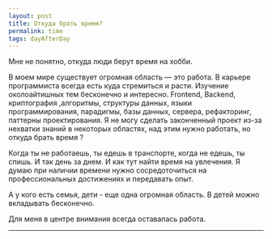```yaml
--- 
layout: post 
title: Откуда брать время?
permalink: time
tags: dayAfterDay
--- 
```


Мне не понятно, откуда люди берут время на хобби.

В моем мире существует огромная область — это работа.
В карьере программиста всегда есть куда стремиться и расти. Изучение околоайтишных тем бесконечно и интересно. 
Frontend, Backend, криптография ,алгоритмы, структуры данных, языки программирования, парадигмы, базы данных, сервера, рефакторинг, паттерны проектирования. 
Я не могу сделать законченный проект из-за нехватки знаний в некоторых областях, над этим нужно работать, но откуда брать время ?

Когда ты не работаешь, ты едешь в транспорте, когда не едешь, ты спишь. И так день за днем. И как тут найти время на увлечения.
Я думаю при наличии времени нужно сосредоточиться на профессиональных достижениях и передавать опыт.

А у кого есть семья, дети - еще одна огромная область. В детей можно вкладывать бесконечно.

Для меня в центре внимания всегда оставалась работа.

----

